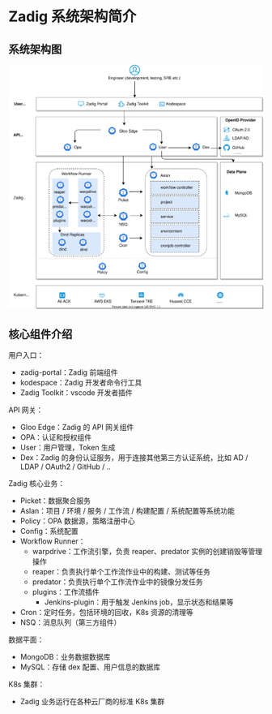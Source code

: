 # Zadig 系统架构简介

## 系统架构图

![Architecture_diagram](./Zadig-System-Architecture.svg)

## 核心组件介绍

用户入口：
- zadig-portal：Zadig 前端组件
- kodespace：Zadig 开发者命令行工具
- Zadig Toolkit：vscode 开发者插件

API 网关：
- Gloo Edge：Zadig 的 API 网关组件
- OPA：认证和授权组件
- User：用户管理，Token 生成
- Dex：Zadig 的身份认证服务，用于连接其他第三方认证系统，比如 AD / LDAP / OAuth2 / GitHub / ..

Zadig 核心业务：
- Picket：数据聚合服务
- Aslan：项目 / 环境 / 服务 / 工作流 / 构建配置 / 系统配置等系统功能
- Policy：OPA 数据源，策略注册中心
- Config：系统配置
- Workflow Runner：
  - warpdrive：工作流引擎，负责 reaper、predator 实例的创建销毁等管理操作
  - reaper：负责执行单个工作流作业中的构建、测试等任务
  - predator：负责执行单个工作流作业中的镜像分发任务
  - plugins：工作流插件
    - Jenkins-plugin：用于触发 Jenkins job，显示状态和结果等
- Cron：定时任务，包括环境的回收，K8s 资源的清理等
- NSQ：消息队列（第三方组件）

数据平面：
- MongoDB：业务数据数据库
- MySQL：存储 dex 配置、用户信息的数据库

K8s 集群：
- Zadig 业务运行在各种云厂商的标准 K8s 集群